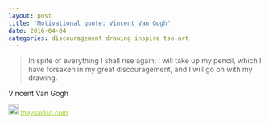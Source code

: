 ```yaml
---
layout: post
title: "Motivational quote: Vincent Van Gogh"
date: 2016-04-04
categories: discouragement drawing inspire tso-art
---
```

> In spite of everything I shall rise again: I will take up my pencil, which I have forsaken in my great discouragement, and I will go on with my drawing.

Vincent Van Gogh

<span style="z-index:50;font-size:0.9em;"><img src="https://theysaidso.com/branding/theysaidso.png" height="20" width="20" alt="theysaidso.com"/><a href="https://theysaidso.com" title="Powered by quotes from theysaidso.com" style="color: #9fcc25; margin-left: 4px; vertical-align: middle;">theysaidso.com</a></span>
